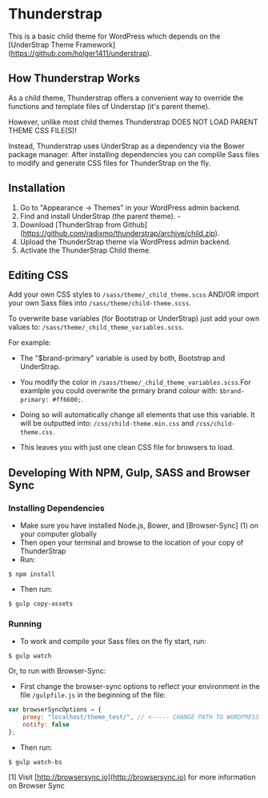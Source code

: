 # Thunderstrap
This is a basic child theme for WordPress which depends on the [UnderStrap Theme Framework] (https://github.com/holger1411/understrap).

## How Thunderstrap Works
As a child theme, Thunderstrap offers a convenient way to override the functions and template files of Understap (it's parent theme).

However, unlike most child themes Thunderstrap DOES NOT LOAD PARENT THEME CSS FILE(S)!

Instead, Thunderstrap uses UnderStrap as a dependency via the Bower package manager. After installing dependencies you can complile Sass files to modify and generate CSS files for ThunderStrap on the fly.

## Installation
1. Go to "Appearance -> Themes" in your WordPress admin backend.
2. Find and install UnderStrap (the parent theme). - 
3. Download [ThunderStrap from Github] (https://github.com/radixmo/thunderstrap/archive/child.zip).
4. Upload the ThunderStrap theme via WordPress admin backend.
5. Activate the ThunderStrap Child theme.

## Editing CSS
Add your own CSS styles to `/sass/theme/_child_theme.scss` AND/OR import your own Sass files into `/sass/theme/child-theme.scss`.

To overwrite base variables (for Bootstrap or UnderStrap) just add your own values to: `/sass/theme/_child_theme_variables.scss`.

For example:

- The "$brand-primary" variable is used by both, Bootstrap and UnderStrap.

- You modify the color in `/sass/theme/_child_theme_variables.scss`.For examlple you could overwrite the prmary brand colour with: `$brand-primary: #ff6600;`.

- Doing so will automatically change all elements that use this variable. It will be outputted into: `/css/child-theme.min.css`
and `/css/child-theme.css`.

- This leaves you with just one clean CSS file for browsers to load.

## Developing With NPM, Gulp, SASS and Browser Sync

### Installing Dependencies
- Make sure you have installed Node.js, Bower, and [Browser-Sync] (1) on your computer globally
- Then open your terminal and browse to the location of your copy of ThunderStrap
- Run: 

`$ npm install`

- Then run: 

`$ gulp copy-assets`

### Running
- To work and compile your Sass files on the fly start, run:

`$ gulp watch`

Or, to run with Browser-Sync:

- First change the browser-sync options to reflect your environment in the file `/gulpfile.js` in the beginning of the file:
```javascript
var browserSyncOptions = {
    proxy: "localhost/theme_test/", // <----- CHANGE PATH TO WORDPRESS INSTALL HERE
    notify: false
};
```
- Then run: 

`$ gulp watch-bs`

[1] Visit [http://browsersync.io](http://browsersync.io) for more information on Browser Sync
